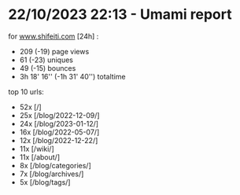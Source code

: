 # 22/10/2023 22:13 - Umami report
for www.shifeiti.com [24h] :

 - 209 (-19) page views
 - 61 (-23) uniques
 - 49 (-15) bounces
 - 3h 18' 16'' (-1h 31' 40'') totaltime


top 10 urls:
 - 52x [/]
 - 25x [/blog/2022-12-09/]
 - 24x [/blog/2023-01-12/]
 - 16x [/blog/2022-05-07/]
 - 12x [/blog/2022-12-22/]
 - 11x [/wiki/]
 - 11x [/about/]
 - 8x [/blog/categories/]
 - 7x [/blog/archives/]
 - 5x [/blog/tags/]


